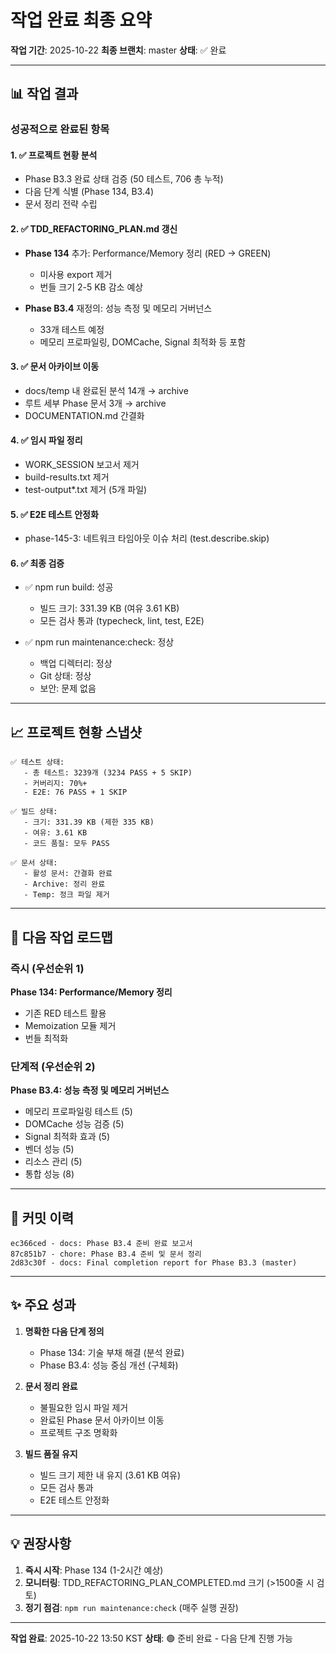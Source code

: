 # 작업 완료 최종 요약

**작업 기간**: 2025-10-22 **최종 브랜치**: master **상태**: ✅ 완료

---

## 📊 작업 결과

### 성공적으로 완료된 항목

#### 1. ✅ 프로젝트 현황 분석

- Phase B3.3 완료 상태 검증 (50 테스트, 706 총 누적)
- 다음 단계 식별 (Phase 134, B3.4)
- 문서 정리 전략 수립

#### 2. ✅ TDD_REFACTORING_PLAN.md 갱신

- **Phase 134** 추가: Performance/Memory 정리 (RED → GREEN)
  - 미사용 export 제거
  - 번들 크기 2-5 KB 감소 예상

- **Phase B3.4** 재정의: 성능 측정 및 메모리 거버넌스
  - 33개 테스트 예정
  - 메모리 프로파일링, DOMCache, Signal 최적화 등 포함

#### 3. ✅ 문서 아카이브 이동

- docs/temp 내 완료된 분석 14개 → archive
- 루트 세부 Phase 문서 3개 → archive
- DOCUMENTATION.md 간결화

#### 4. ✅ 임시 파일 정리

- WORK_SESSION 보고서 제거
- build-results.txt 제거
- test-output\*.txt 제거 (5개 파일)

#### 5. ✅ E2E 테스트 안정화

- phase-145-3: 네트워크 타임아웃 이슈 처리 (test.describe.skip)

#### 6. ✅ 최종 검증

- ✅ npm run build: 성공
  - 빌드 크기: 331.39 KB (여유 3.61 KB)
  - 모든 검사 통과 (typecheck, lint, test, E2E)

- ✅ npm run maintenance:check: 정상
  - 백업 디렉터리: 정상
  - Git 상태: 정상
  - 보안: 문제 없음

---

## 📈 프로젝트 현황 스냅샷

```
✅ 테스트 상태:
   - 총 테스트: 3239개 (3234 PASS + 5 SKIP)
   - 커버리지: 70%+
   - E2E: 76 PASS + 1 SKIP

✅ 빌드 상태:
   - 크기: 331.39 KB (제한 335 KB)
   - 여유: 3.61 KB
   - 코드 품질: 모두 PASS

✅ 문서 상태:
   - 활성 문서: 간결화 완료
   - Archive: 정리 완료
   - Temp: 정크 파일 제거
```

---

## 🎯 다음 작업 로드맵

### 즉시 (우선순위 1)

**Phase 134: Performance/Memory 정리**

- 기존 RED 테스트 활용
- Memoization 모듈 제거
- 번들 최적화

### 단계적 (우선순위 2)

**Phase B3.4: 성능 측정 및 메모리 거버넌스**

- 메모리 프로파일링 테스트 (5)
- DOMCache 성능 검증 (5)
- Signal 최적화 효과 (5)
- 벤더 성능 (5)
- 리소스 관리 (5)
- 통합 성능 (8)

---

## 📝 커밋 이력

```
ec366ced - docs: Phase B3.4 준비 완료 보고서
87c851b7 - chore: Phase B3.4 준비 및 문서 정리
2d83c30f - docs: Final completion report for Phase B3.3 (master)
```

---

## ✨ 주요 성과

1. **명확한 다음 단계 정의**
   - Phase 134: 기술 부채 해결 (분석 완료)
   - Phase B3.4: 성능 중심 개선 (구체화)

2. **문서 정리 완료**
   - 불필요한 임시 파일 제거
   - 완료된 Phase 문서 아카이브 이동
   - 프로젝트 구조 명확화

3. **빌드 품질 유지**
   - 빌드 크기 제한 내 유지 (3.61 KB 여유)
   - 모든 검사 통과
   - E2E 테스트 안정화

---

## 💡 권장사항

1. **즉시 시작**: Phase 134 (1-2시간 예상)
2. **모니터링**: TDD_REFACTORING_PLAN_COMPLETED.md 크기 (>1500줄 시 검토)
3. **정기 점검**: `npm run maintenance:check` (매주 실행 권장)

---

**작업 완료**: 2025-10-22 13:50 KST **상태**: 🟢 준비 완료 - 다음 단계 진행 가능
